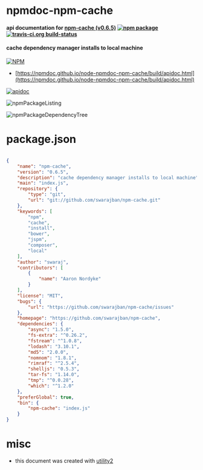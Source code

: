 # npmdoc-npm-cache

#### api documentation for  [npm-cache (v0.6.5)](https://github.com/swarajban/npm-cache)  [![npm package](https://img.shields.io/npm/v/npmdoc-npm-cache.svg?style=flat-square)](https://www.npmjs.org/package/npmdoc-npm-cache) [![travis-ci.org build-status](https://api.travis-ci.org/npmdoc/node-npmdoc-npm-cache.svg)](https://travis-ci.org/npmdoc/node-npmdoc-npm-cache)

#### cache dependency manager installs to local machine

[![NPM](https://nodei.co/npm/npm-cache.png?downloads=true&downloadRank=true&stars=true)](https://www.npmjs.com/package/npm-cache)

- [https://npmdoc.github.io/node-npmdoc-npm-cache/build/apidoc.html](https://npmdoc.github.io/node-npmdoc-npm-cache/build/apidoc.html)

[![apidoc](https://npmdoc.github.io/node-npmdoc-npm-cache/build/screenCapture.buildCi.browser.%252Ftmp%252Fbuild%252Fapidoc.html.png)](https://npmdoc.github.io/node-npmdoc-npm-cache/build/apidoc.html)

![npmPackageListing](https://npmdoc.github.io/node-npmdoc-npm-cache/build/screenCapture.npmPackageListing.svg)

![npmPackageDependencyTree](https://npmdoc.github.io/node-npmdoc-npm-cache/build/screenCapture.npmPackageDependencyTree.svg)



# package.json

```json

{
    "name": "npm-cache",
    "version": "0.6.5",
    "description": "cache dependency manager installs to local machine",
    "main": "index.js",
    "repository": {
        "type": "git",
        "url": "git://github.com/swarajban/npm-cache.git"
    },
    "keywords": [
        "npm",
        "cache",
        "install",
        "bower",
        "jspm",
        "composer",
        "local"
    ],
    "author": "swaraj",
    "contributors": [
        {
            "name": "Aaron Nordyke"
        }
    ],
    "license": "MIT",
    "bugs": {
        "url": "https://github.com/swarajban/npm-cache/issues"
    },
    "homepage": "https://github.com/swarajban/npm-cache",
    "dependencies": {
        "async": "1.5.0",
        "fs-extra": "^0.26.2",
        "fstream": "^1.0.8",
        "lodash": "3.10.1",
        "md5": "2.0.0",
        "nomnom": "1.8.1",
        "rimraf": "^2.5.4",
        "shelljs": "0.5.3",
        "tar-fs": "1.14.0",
        "tmp": "^0.0.28",
        "which": "^1.2.0"
    },
    "preferGlobal": true,
    "bin": {
        "npm-cache": "index.js"
    }
}
```



# misc
- this document was created with [utility2](https://github.com/kaizhu256/node-utility2)
